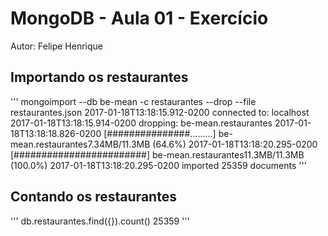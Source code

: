 # MongoDB - Aula 01 - Exercício
Autor: Felipe Henrique


## Importando os restaurantes
'''
mongoimport --db be-mean -c restaurantes --drop --file restaurantes.json
2017-01-18T13:18:15.912-0200	connected to: localhost
2017-01-18T13:18:15.914-0200	dropping: be-mean.restaurantes
2017-01-18T13:18:18.826-0200	[###############.........] be-mean.restaurantes7.34MB/11.3MB (64.6%)
2017-01-18T13:18:20.295-0200	[########################] be-mean.restaurantes11.3MB/11.3MB (100.0%)
2017-01-18T13:18:20.295-0200	imported 25359 documents
'''

## Contando os restaurantes

'''
db.restaurantes.find({}).count()
25359
'''


